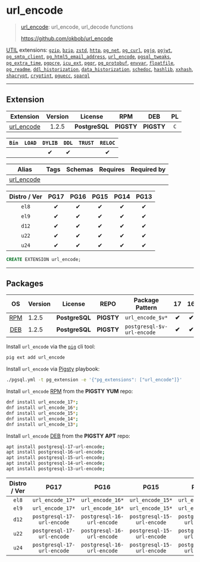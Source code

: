 # url_encode


> [url_encode](https://github.com/okbob/url_encode): url_encode, url_decode functions
>
> https://github.com/okbob/url_encode





[UTIL](/util) extensions: [`gzip`](/gzip), [`bzip`](/bzip), [`zstd`](/zstd), [`http`](/http), [`pg_net`](/pg_net), [`pg_curl`](/pg_curl), [`pgjq`](/pgjq), [`pgjwt`](/pgjwt), [`pg_smtp_client`](/pg_smtp_client), [`pg_html5_email_address`](/pg_html5_email_address), [`url_encode`](/url_encode), [`pgsql_tweaks`](/pgsql_tweaks), [`pg_extra_time`](/pg_extra_time), [`pgpcre`](/pgpcre), [`icu_ext`](/icu_ext), [`pgqr`](/pgqr), [`pg_protobuf`](/pg_protobuf), [`envvar`](/envvar), [`floatfile`](/floatfile), [`pg_readme`](/pg_readme), [`ddl_historization`](/ddl_historization), [`data_historization`](/data_historization), [`schedoc`](/schedoc), [`hashlib`](/hashlib), [`xxhash`](/xxhash), [`shacrypt`](/shacrypt), [`cryptint`](/cryptint), [`pguecc`](/pguecc), [`sparql`](/sparql)


-------
## Extension


| Extension | Version | License | RPM | DEB | PL |
|-----------|:-------:|:-------:|:---:|:---:|:--:|
| [url_encode](https://github.com/okbob/url_encode) | 1.2.5 | **<span class="tcblue">PostgreSQL</span>** | **<span class="tcwarn">PIGSTY</span>** | **<span class="tcwarn">PIGSTY</span>** | `C` |



| `Bin` | `LOAD` | `DYLIB` | `DDL` | `TRUST` | `RELOC` |
|:-----:|:------:|:-------:|:-----:|:-------:|:-------:|
|  |  | <span class="tcblue">✔</span> | <span class="tcblue">✔</span> |  | <span class="tcblue">✔</span> |



| Alias | Tags | Schemas | Requires | Required by |
|-------|------|---------|----------|-------------|
| [url_encode](/url_encode) |  |  |  |  |



| Distro / Ver | PG17 | PG16 | PG15 | PG14 | PG13 |
|:------------:|:----:|:----:|:----:|:----:|:----:|
| `el8` | <span class="tcblue">✔</span> | <span class="tcblue">✔</span> | <span class="tcblue">✔</span> | <span class="tcblue">✔</span> | <span class="tcblue">✔</span> |
| `el9` | <span class="tcblue">✔</span> | <span class="tcblue">✔</span> | <span class="tcblue">✔</span> | <span class="tcblue">✔</span> | <span class="tcblue">✔</span> |
| `d12` | <span class="tcblue">✔</span> | <span class="tcblue">✔</span> | <span class="tcblue">✔</span> | <span class="tcblue">✔</span> | <span class="tcblue">✔</span> |
| `u22` | <span class="tcblue">✔</span> | <span class="tcblue">✔</span> | <span class="tcblue">✔</span> | <span class="tcblue">✔</span> | <span class="tcblue">✔</span> |
| `u24` | <span class="tcblue">✔</span> | <span class="tcblue">✔</span> | <span class="tcblue">✔</span> | <span class="tcblue">✔</span> | <span class="tcblue">✔</span> |





```sql
CREATE EXTENSION url_encode;
```

-----------


## Packages


| OS | Version | License | REPO | Package Pattern | 17 | 16 | 15 | 14 | 13 | Dependency |
|:--:|---------|:-------:|:----:|-----------------|:--:|:--:|:--:|:--:|:--:|------------|
| [RPM](/rpm) | 1.2.5 | **<span class="tcblue">PostgreSQL</span>** | **<span class="tcwarn">PIGSTY</span>** | `url_encode_$v*` | **<span class="tcwarn">✔</span>** | **<span class="tcwarn">✔</span>** | **<span class="tcwarn">✔</span>** | **<span class="tcwarn">✔</span>** | **<span class="tcwarn">✔</span>** |  |
| [DEB](/deb) | 1.2.5 | **<span class="tcblue">PostgreSQL</span>** | **<span class="tcwarn">PIGSTY</span>** | `postgresql-$v-url-encode` | **<span class="tcwarn">✔</span>** | **<span class="tcwarn">✔</span>** | **<span class="tcwarn">✔</span>** | **<span class="tcwarn">✔</span>** | **<span class="tcwarn">✔</span>** |  |



Install `url_encode` via the [`pig`](https://github.com/pgsty/pig) cli tool:

```bash
pig ext add url_encode
```


Install `url_encode` via [Pigsty](https://pigsty.io/docs/pgext/usage/install/) playbook:

```bash
./pgsql.yml -t pg_extension -e '{"pg_extensions": ["url_encode"]}'
```


Install `url_encode` [RPM](/rpm) from the **<span class="tcwarn">PIGSTY</span>** **YUM** repo:

```bash
dnf install url_encode_17*;
dnf install url_encode_16*;
dnf install url_encode_15*;
dnf install url_encode_14*;
dnf install url_encode_13*;
```


Install `url_encode` [DEB](/deb) from the **<span class="tcwarn">PIGSTY</span>** **APT** repo:

```bash
apt install postgresql-17-url-encode;
apt install postgresql-16-url-encode;
apt install postgresql-15-url-encode;
apt install postgresql-14-url-encode;
apt install postgresql-13-url-encode;
```




| Distro / Ver | PG17 | PG16 | PG15 | PG14 | PG13 |
|:------------:|:----:|:----:|:----:|:----:|:----:|
| `el8` | `url_encode_17*` | `url_encode_16*` | `url_encode_15*` | `url_encode_14*` | `url_encode_13*` |
| `el9` | `url_encode_17*` | `url_encode_16*` | `url_encode_15*` | `url_encode_14*` | `url_encode_13*` |
| `d12` | `postgresql-17-url-encode` | `postgresql-16-url-encode` | `postgresql-15-url-encode` | `postgresql-14-url-encode` | `postgresql-13-url-encode` |
| `u22` | `postgresql-17-url-encode` | `postgresql-16-url-encode` | `postgresql-15-url-encode` | `postgresql-14-url-encode` | `postgresql-13-url-encode` |
| `u24` | `postgresql-17-url-encode` | `postgresql-16-url-encode` | `postgresql-15-url-encode` | `postgresql-14-url-encode` | `postgresql-13-url-encode` |





